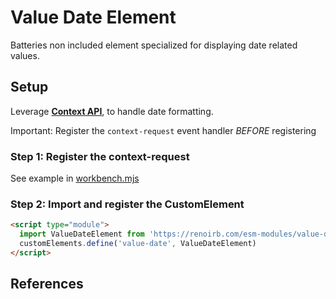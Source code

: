 # Value Date Element

Batteries non included element specialized for displaying date related values.

## Setup

Leverage [**Context API**][renoirb-context-api-readme], to handle date
formatting.

Important: Register the `context-request` event handler _BEFORE_ registering

### Step 1: Register the context-request

See example in [workbench.mjs](workbench.mjs)

### Step 2: Import and register the CustomElement

```html
<script type="module">
  import ValueDateElement from 'https://renoirb.com/esm-modules/value-date-element'
  customElements.define('value-date', ValueDateElement)
</script>
```

## References

[renoirb-context-api-readme]:
  https://renoirb.com/esm-modules/context-api/README.md
